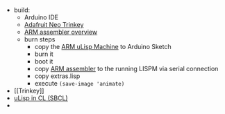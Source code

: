 - build:
	- Arduino IDE
	- [Adafruit Neo Trinkey](http://www.ulisp.com/show?49K5)
	- [ARM assembler overview](http://www.ulisp.com/show?2YRU)
	- burn steps
		- copy the [ARM uLisp Machine](https://raw.githubusercontent.com/technoblogy/ulisp-arm/master/ulisp-arm.ino) to Arduino Sketch
		- burn it
		- boot it
		- copy [ARM assembler](http://www.ulisp.com/list?2YZH) to the running LISPM via serial connection
		- copy extras.lisp
		- execute `(save-image 'animate)`
- [[Trinkey]]
- [uLisp in CL (SBCL)](https://github.com/anarchodin/ulisp-cl)
-